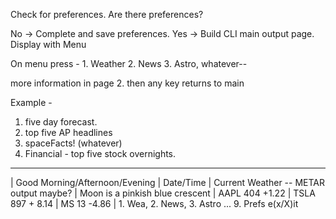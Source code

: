 <App opens>

Check for preferences.  Are there preferences?  

No  -> Complete and save preferences. 
Yes -> Build CLI main output page.  
       Display with Menu



On menu press - 1.  Weather  2.  News  3.  Astro, whatever--

more information in page 2.  then any key returns to main

Example -  

1.  five day forecast. 
2.  top five AP headlines
3.  spaceFacts! (whatever) 
4.  Financial - top five stock overnights. 


-------------------------------
| Good Morning/Afternoon/Evening
| Date/Time
| Current Weather -- METAR output maybe?
| Moon is a pinkish blue crescent
| AAPL 404 +1.22
| TSLA 897 + 8.14
| MS   13  -4.86
| 1. Wea, 2. News, 3. Astro ... 9. Prefs  e(x/X)it 